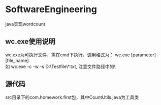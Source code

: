 # SoftwareEngineering
java实现wordcount
## wc.exe使用说明
wc.exe为可执行文件，需在cmd下执行，调用格式为： wc.exe [parameter] [file_name]  
如 wc.exe -c -w -s D:\\Testfile\\*.txt, 注意文件路径中的\\
## 源代码
src目录下的com.homework.first包，其中CountUtils.java为工具类
